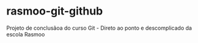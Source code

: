 # rasmoo-git-github
Projeto de conclusãoa do curso Git - Direto ao ponto e descomplicado da escola Rasmoo
